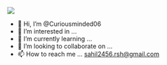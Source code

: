 ![](https://komarev.com/ghpvc/?username=Curiousminded06)
- 👋 Hi, I’m @Curiousminded06
- 👀 I’m interested in ...
- 🌱 I’m currently learning ...
- 💞️ I’m looking to collaborate on ...
- 📫 How to reach me ... sahil2456.rsh@gmail.com

<!---
Curiousminded06/Curiousminded06 is a ✨ special ✨ repository because its `README.md` (this file) appears on your GitHub profile.
You can click the Preview link to take a look at your changes.
--->
